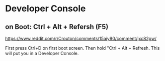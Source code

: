 # Developer Console
## on Boot: Ctrl + Alt + Refersh (F5)
https://www.reddit.com/r/Crouton/comments/15aiy80/comment/jxc82gw/

First press Ctrl+D on first boot screen. Then hold "Ctrl + Alt + Refresh. This will put you in a Developer Console.
